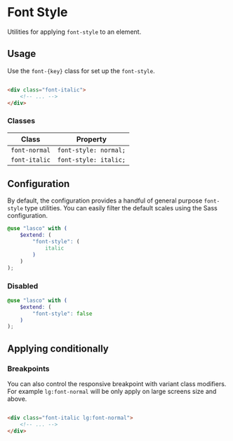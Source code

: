# Font Style

Utilities for applying `font-style` to an element.

## Usage

Use the `font-{key}` class for set up the `font-style`.

```html

<div class="font-italic">
    <!-- ... -->
</div>
```

### Classes

| Class         | Property              |
|---------------|-----------------------|
| `font-normal` | `font-style: normal;` |
| `font-italic` | `font-style: italic;` |

## Configuration

By default, the configuration provides a handful of general purpose `font-style` type utilities. You can easily filter
the default scales using the Sass configuration.

```scss
@use "lasco" with (
    $extend: (
        "font-style": (
            italic
        )
    )
);
```

### Disabled

```scss
@use "lasco" with (
    $extend: (
        "font-style": false
    )
);
```

## Applying conditionally

### Breakpoints

You can also control the responsive breakpoint with variant class modifiers. For example `lg:font-normal` will be only
apply on large screens size and above.

```html

<div class="font-italic lg:font-normal">
    <!-- ... -->
</div>
```
